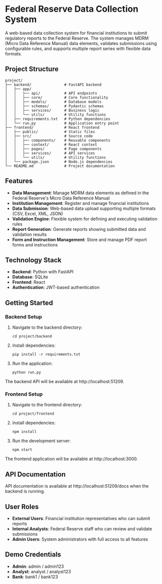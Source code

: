 























# Federal Reserve Data Collection System

A web-based data collection system for financial institutions to submit regulatory reports to the Federal Reserve. The system manages MDRM (Micro Data Reference Manual) data elements, validates submissions using configurable rules, and supports multiple report series with flexible data formats.

## Project Structure

```
project/
├── backend/               # FastAPI backend
│   ├── app/
│   │   ├── api/           # API endpoints
│   │   ├── core/          # Core functionality
│   │   ├── models/        # Database models
│   │   ├── schemas/       # Pydantic schemas
│   │   ├── services/      # Business logic
│   │   └── utils/         # Utility functions
│   ├── requirements.txt   # Python dependencies
│   └── run.py             # Application entry point
├── frontend/              # React frontend
│   ├── public/            # Static files
│   ├── src/               # Source code
│   │   ├── components/    # Reusable components
│   │   ├── context/       # React context
│   │   ├── pages/         # Page components
│   │   ├── services/      # API services
│   │   └── utils/         # Utility functions
│   └── package.json       # Node.js dependencies
└── README.md              # Project documentation
```

## Features

- **Data Management**: Manage MDRM data elements as defined in the Federal Reserve's Micro Data Reference Manual
- **Institution Management**: Register and manage financial institutions
- **Data Submission**: Web-based data upload supporting multiple formats (CSV, Excel, XML, JSON)
- **Validation Engine**: Flexible system for defining and executing validation rules
- **Report Generation**: Generate reports showing submitted data and validation results
- **Form and Instruction Management**: Store and manage PDF report forms and instructions

## Technology Stack

- **Backend**: Python with FastAPI
- **Database**: SQLite
- **Frontend**: React
- **Authentication**: JWT-based authentication

## Getting Started

### Backend Setup

1. Navigate to the backend directory:
   ```
   cd project/backend
   ```

2. Install dependencies:
   ```
   pip install -r requirements.txt
   ```

3. Run the application:
   ```
   python run.py
   ```

The backend API will be available at http://localhost:51209.

### Frontend Setup

1. Navigate to the frontend directory:
   ```
   cd project/frontend
   ```

2. Install dependencies:
   ```
   npm install
   ```

3. Run the development server:
   ```
   npm start
   ```

The frontend application will be available at http://localhost:3000.

## API Documentation

API documentation is available at http://localhost:51209/docs when the backend is running.

## User Roles

- **External Users**: Financial institution representatives who can submit reports
- **Internal Analysts**: Federal Reserve staff who can review and validate submissions
- **Admin Users**: System administrators with full access to all features

## Demo Credentials

- **Admin**: admin / admin123
- **Analyst**: analyst / analyst123
- **Bank**: bank1 / bank123























